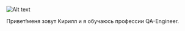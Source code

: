 ![Alt text](https://pixy.org/src/465/4657185.jpg)

Привет!меня зовут Кирилл и я обучаюсь профессии QA-Engineer.